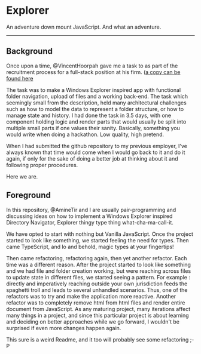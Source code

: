 # Explorer
An adventure down mount JavaScript. And what an adventure.

---

## Background

Once upon a time, @VincentHoorpah gave me a task to as part of the recruitment process for a full-stack position at his firm. ([a copy can be found here](https://github.com/abderrahmane-tj/file-manager)

The task was to make a Windows Explorer inspired app with functional folder navigation, upload of files and a working back-end. The task which seemingly small from the description, held many architectural challenges such as how to model the data to represent a folder structure, or how to manage state and history. I had done the task in 3.5 days, with one component holding logic and render parts that would usually be split into multiple small parts if one values their sanity. Basically, something you would write when doing a hackathon. Low quality, high pretend. 

When I had submitted the github repository to my previous employer, I've always known that time would come when I would go back to it and do it again, if only for the sake of doing a better job at thinking about it and following proper procedures.

Here we are.

## Foreground

In this repository, @AmineTir and I are usually pair-programming and discussing ideas on how to implement a Windows Explorer inspired Directory Navigator, Explorer thingy type thing what-cha-ma-call-it.

We have opted to start with nothing but Vanilla JavaScript. Once the project started to look like something, we started feeling the need for types. Then came TypeScript, and lo and behold, magic types at your fingertips!

Then came refactoring, refactoring again, then yet another refactor. Each time was a different reason. After the project started to look like something and we had file and folder creation working, but were reaching across files to update state in different files, we started seeing a pattern. For example : directly and imperatively reaching outside your own jurisdiction feeds the spaghetti troll and leads to several unhandled scenarios. Thus, one of the refactors was to try and make the application more reactive. Another refactor was to completely remove html from html files and render entire document from JavaScript. As any maturing project, many iterations affect many things in a project, and since this particular project is about learning and deciding on better approaches while we go forward, I wouldn't be surprised if even more changes happen again.

This sure is a weird Readme, and it too will probably see some refactoring ;-P
